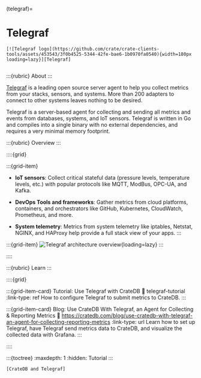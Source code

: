 (telegraf)=
# Telegraf

```{div} .float-right
[![Telegraf logo](https://github.com/crate/crate-clients-tools/assets/453543/3f0b4525-5344-42fe-bae6-1b0970fa0540){width=180px loading=lazy}][Telegraf]
```
```{div} .clearfix
```

:::{rubric} About
:::

[Telegraf] is a leading open source server agent to help you collect metrics
from your stacks, sensors, and systems. More than 200 adapters to connect
to other systems leaves nothing to be desired.

Telegraf is a server-based agent for collecting and sending all metrics and
events from databases, systems, and IoT sensors. Telegraf is written in Go
and compiles into a single binary with no external dependencies, and requires
a very minimal memory footprint.

:::{rubric} Overview
:::

::::{grid}

:::{grid-item}
- **IoT sensors**: Collect critical stateful data (pressure levels, temperature
  levels, etc.) with popular protocols like MQTT, ModBus, OPC-UA, and Kafka.

- **DevOps Tools and frameworks**: Gather metrics from cloud platforms,
  containers, and orchestrators like GitHub, Kubernetes, CloudWatch, Prometheus,
  and more.

- **System telemetry**: Metrics from system telemetry like iptables, Netstat,
  NGINX, and HAProxy help provide a full stack view of your apps.
:::

:::{grid-item}
![Telegraf architecture overview](https://www.influxdata.com/wp-content/uploads/Main-Diagram_06.01.2022v1.png){loading=lazy}
:::

::::


:::{rubric} Learn
:::

::::{grid}

:::{grid-item-card} Tutorial: Use Telegraf with CrateDB
:link: telegraf-tutorial
:link-type: ref
How to configure Telegraf to submit metrics to CrateDB.
:::

:::{grid-item-card} Blog: Use CrateDB With Telegraf, an Agent for Collecting & Reporting Metrics
:link: https://cratedb.com/blog/use-cratedb-with-telegraf-an-agent-for-collecting-reporting-metrics
:link-type: url
Learn how to set up Telegraf, have Telegraf send metrics data to CrateDB,
and visualize the collected data with Grafana.
:::

::::


:::{toctree}
:maxdepth: 1
:hidden:
Tutorial <tutorial>
:::

```{seealso}
[CrateDB and Telegraf]
```



[CrateDB and Telegraf]: https://cratedb.com/integrations/cratedb-and-telegraf
[Telegraf]: https://www.influxdata.com/time-series-platform/telegraf/
[Use CrateDB With Telegraf, an Agent for Collecting & Reporting Metrics]: https://cratedb.com/blog/use-cratedb-with-telegraf-an-agent-for-collecting-reporting-metrics
